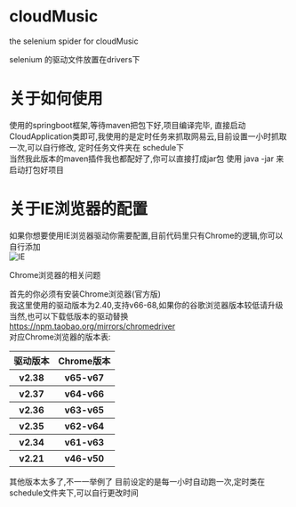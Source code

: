 # cloudMusic
the selenium spider for cloudMusic

selenium 的驱动文件放置在drivers下
# 关于如何使用
使用的springboot框架,等待maven把包下好,项目编译完毕,
直接启动CloudApplication类即可,我使用的是定时任务来抓取网易云,目前设置一小时抓取一次,可以自行修改,
定时任务文件夹在 schedule下<br>
当然我此版本的maven插件我也都配好了,你可以直接打成jar包 使用 java -jar 来启动打包好项目

# 关于IE浏览器的配置
如果你想要使用IE浏览器驱动你需要配置,目前代码里只有Chrome的逻辑,你可以自行添加<br>
![IE](https://upload-images.jianshu.io/upload_images/6213878-d45123a4cb1c2ab6.png?imageMogr2/auto-orient/strip%7CimageView2/2/w/386)

Chrome浏览器的相关问题

首先的你必须有安装Chrome浏览器(官方版)<br>
我这里使用的驱动版本为2.40,支持v66-68,如果你的谷歌浏览器版本较低请升级<br>
当然,也可以下载低版本的驱动替换 https://npm.taobao.org/mirrors/chromedriver<br>
对应Chrome浏览器的版本表:<br>
<table>
    <tr>
        <th>驱动版本</th>
        <th>Chrome版本</th>
    </tr>
    <tr>
        <th>v2.38</th>
        <th>v65-v67</th>
    </tr>
    <tr>
        <th>v2.37</th>
        <th>v64-v66</th>
    </tr>
    <tr>
        <th>v2.36</th>
        <th>v63-v65</th>
    </tr>
    <tr>
        <th>v2.35</th>
        <th>v62-v64</th>
    </tr>
    <tr>
        <th>v2.34</th>
        <th>v61-v63</th>
    </tr>
    <tr>
        <th>v2.21</th>
        <th>v46-v50</th>
    </tr>
</table>
其他版本太多了,不一一举例了
目前设定的是每一小时自动跑一次,定时类在 schedule文件夹下,可以自行更改时间

